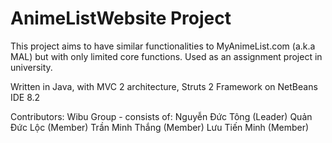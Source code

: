 # AnimeListWebsite Project

This project aims to have similar functionalities to MyAnimeList.com (a.k.a MAL) but with only limited core functions. Used as an assignment project in university.

Written in Java, with MVC 2 architecture, Struts 2 Framework on NetBeans IDE 8.2

Contributors: Wibu Group - consists of:
Nguyễn Đức Tông (Leader)
Quản Đức Lộc (Member)
Trần Minh Thắng (Member)
Lưu Tiến Minh (Member)
